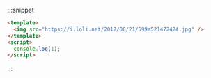 

:::snippet

```html
<template>
  <img src="https://i.loli.net/2017/08/21/599a521472424.jpg" />
</template>
<script>
  console.log(1);
</script>
```

:::
